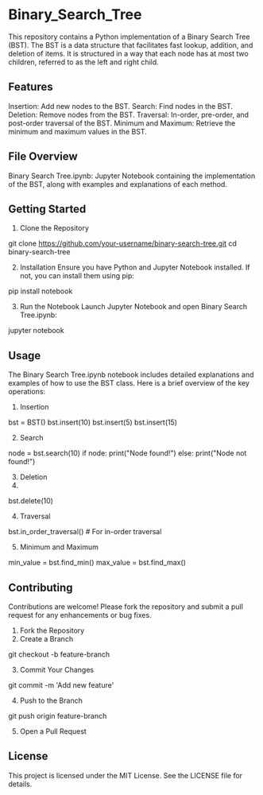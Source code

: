 # Binary_Search_Tree
This repository contains a Python implementation of a Binary Search Tree (BST). The BST is a data structure that facilitates fast lookup, addition, and deletion of items. It is structured in a way that each node has at most two children, referred to as the left and right child.

## Features
Insertion: Add new nodes to the BST.
Search: Find nodes in the BST.
Deletion: Remove nodes from the BST.
Traversal: In-order, pre-order, and post-order traversal of the BST.
Minimum and Maximum: Retrieve the minimum and maximum values in the BST.

## File Overview
Binary Search Tree.ipynb: Jupyter Notebook containing the implementation of the BST, along with examples and explanations of each method.

## Getting Started
1. Clone the Repository

git clone https://github.com/your-username/binary-search-tree.git
cd binary-search-tree

2. Installation
Ensure you have Python and Jupyter Notebook installed. If not, you can install them using pip:

pip install notebook

3. Run the Notebook
Launch Jupyter Notebook and open Binary Search Tree.ipynb:

jupyter notebook

## Usage
The Binary Search Tree.ipynb notebook includes detailed explanations and examples of how to use the BST class. Here is a brief overview of the key operations:

1. Insertion

bst = BST()
bst.insert(10)
bst.insert(5)
bst.insert(15)

2. Search

node = bst.search(10)
if node:
    print("Node found!")
else:
    print("Node not found!")

3. Deletion
4. 
bst.delete(10)

4. Traversal

bst.in_order_traversal()  # For in-order traversal

5. Minimum and Maximum

min_value = bst.find_min()
max_value = bst.find_max()

## Contributing
Contributions are welcome! Please fork the repository and submit a pull request for any enhancements or bug fixes.

1. Fork the Repository
2. Create a Branch

git checkout -b feature-branch

3. Commit Your Changes

git commit -m 'Add new feature'

4. Push to the Branch

git push origin feature-branch

5. Open a Pull Request
   
## License
This project is licensed under the MIT License. See the LICENSE file for details.

